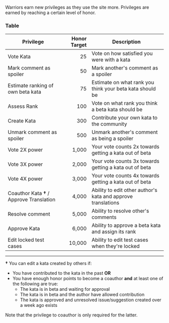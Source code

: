Warriors earn new privileges as they use the site more. Privileges are earned by reaching a certain level of honor. 

### Table

| Privilege                          | Honor Target | Description                                     |
|------------------------------------|-------------:|-------------------------------------------------|
|Vote Kata                           | 25           | Vote on how satisfied you were with a kata|
|Mark comment as spoiler             | 50           | Mark another's comment as a spoiler |
|Estimate ranking of own beta kata   | 75           | Estimate on what rank you think your beta kata should be|
|Assess Rank	                     | 100          | Vote on what rank you think a beta kata should be|
|Create Kata       	             | 300          | Contribute your own kata to the community|
|Unmark comment as spoiler 	     | 500          | Unmark another's comment as being a spoiler|
|Vote 2X power	                     | 1,000        | Your vote counts 2x towards getting a kata out of beta|
|Vote 3X power	                     | 2,000        | Your vote counts 3x towards getting a kata out of beta|
|Vote 4X power	                     | 3,000        | Your vote counts 4x towards getting a kata out of beta|
|Coauthor Kata **†** / Approve Translation | 4,000        | Ability to edit other author's kata and approve translations|
|Resolve comment	             | 5,000        | Ability to resolve other's comments |
|Approve Kata    	             | 6,000        | Ability to approve a beta kata and assign its rank|
|Edit locked test cases              | 10,000       | Ability to edit test cases when they're locked

---

**†** You can edit a kata created by others if:
* You have contributed to the kata in the past **OR**
* You have enough honor points to become a coauthor **and** at least one of the following are true:
  * The kata is in beta and waiting for approval
  * The kata is in beta and the author have allowed contribution
  * The kata is approved and unresolved issue/suggestion created over a week ago exists

Note that the privilege to coauthor is only required for the latter.
